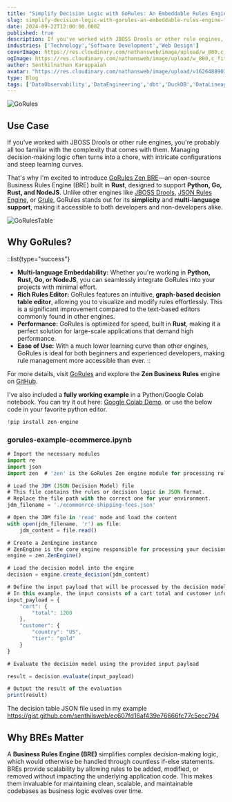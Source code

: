 ```yaml
---
title: "Simplify Decision Logic with GoRules: An Embeddable Rules Engine for Python, Go, Rust, and NodeJS"
slug: simplify-decision-logic-with-gorules-an-embeddable-rules-engine-for-python-go-rust-and-nodejs
date: 2024-09-22T12:00:00.000Z
published: true
description: If you've worked with JBOSS Drools or other rule engines, you're probably all too familiar with the complexity that comes with them.
industries: ['Technology','Software Development','Web Design']
coverImage: https://res.cloudinary.com/nathansweb/image/upload/w_800,c_fit,l_text:Arial_60_bold:Simplify%20Decision%20Logic%20with%20GoRules,g_north_east,x_30,y_40/v1711924071/senthilsweb-scl-card-template_cyxogj.webp
ogImage: https://res.cloudinary.com/nathansweb/image/upload/w_800,c_fit,l_text:Arial_60_bold:Simplify%20Decision%20Logic%20with%20GoRules,g_north_east,x_30,y_40/v1711924071/senthilsweb-scl-card-template_cyxogj.webp
author: Senthilnathan Karuppaiah
avatar: "https://res.cloudinary.com/nathansweb/image/upload/v1626488903/profile/Senthil-profile-picture-01_al07i5.jpg"
type: Blog
tags: ['DataObservability','DataEngineering','dbt','DuckDB','DataLineage','Analytics','DataLake','BusinessMetadataManagement','Vue.js','Nuxt.js','Open Source','Web Development','Low Code Platform']
---
```


![GoRules](/i/blog/simplify_decision_logic_with_go_rules_banner.png)

## Use Case

If you've worked with JBOSS Drools or other rule engines, you're probably all too familiar with the complexity that comes with them. Managing decision-making logic often turns into a chore, with intricate configurations and steep learning curves.

That's why I'm excited to introduce <a class="dark:text-teal-400 relative transition hover:text-teal-500 dark:hover:text-teal-400" href="https://gorules.io/">GoRules Zen BRE</a>—an open-source Business Rules Engine (BRE) built in **Rust**, designed to support **Python, Go, Rust, and NodeJS**. Unlike other engines like <a class="dark:text-teal-400 relative transition hover:text-teal-500 dark:hover:text-teal-400" href="https://www.drools.org/">JBOSS Drools</a>, <a class="dark:text-teal-400 relative transition hover:text-teal-500 dark:hover:text-teal-400" href="https://github.com/cachecontrol/json-rules-engine">JSON Rules Engine</a>, or <a class="dark:text-teal-400 relative transition hover:text-teal-500 dark:hover:text-teal-400" href="https://github.com/hyperjumptech/grule-rule-engine">Grule</a>, GoRules stands out for its **simplicity** and **multi-language support**, making it accessible to both developers and non-developers alike.

![GoRulesTable](/i/blog/simplify_decision_logic_with_go_rules_1.png)

## Why GoRules?

::list{type="success"}
- **Multi-language Embeddability:** Whether you're working in **Python, Rust, Go, or NodeJS**, you can seamlessly integrate GoRules into your projects with minimal effort.
- **Rich Rules Editor:** GoRules features an intuitive, **graph-based decision table editor**, allowing you to visualize and modify rules effortlessly. This is a significant improvement compared to the text-based editors commonly found in other engines.
- **Performance:** GoRules is optimized for speed, built in **Rust**, making it a perfect solution for large-scale applications that demand high performance.
- **Ease of Use:** With a much lower learning curve than other engines, GoRules is ideal for both beginners and experienced developers, making rule management more accessible than ever.
::

For more details, visit <a class="dark:text-teal-400 relative transition hover:text-teal-500 dark:hover:text-teal-400" href="https://gorules.io/">GoRules</a> and explore the **Zen Business Rules** engine on <a class="dark:text-teal-400 relative transition hover:text-teal-500 dark:hover:text-teal-400" href="https://github.com/gorules/zen">GitHub</a>.

I've also included a **fully working example** in a Python/Google Colab notebook. You can try it out here: <a class="dark:text-teal-400 relative transition hover:text-teal-500 dark:hover:text-teal-400" href="https://colab.research.google.com/drive/115S-TkYrkcbBt7UazTTK1MIlOTy33JJS?usp=sharing">Google Colab Demo</a>. or use the below code in your favorite python editor.

```javascript
!pip install zen-engine
```

### gorules-example-ecommerce.ipynb

```javascript
# Import the necessary modules
import re
import json
import zen  # 'zen' is the GoRules Zen engine module for processing rules

# Load the JDM (JSON Decision Model) file
# This file contains the rules or decision logic in JSON format.
# Replace the file path with the correct one for your environment.
jdm_filename = './ecommenrce-shipping-fees.json'

# Open the JDM file in 'read' mode and load the content
with open(jdm_filename, 'r') as file:
    jdm_content = file.read()

# Create a ZenEngine instance
# ZenEngine is the core engine responsible for processing your decision model.
engine = zen.ZenEngine()

# Load the decision model into the engine
decision = engine.create_decision(jdm_content)

# Define the input payload that will be processed by the decision model
# In this example, the input consists of a cart total and customer information.
input_payload = {
    "cart": {
        "total": 1200
    },
    "customer": {
        "country": "US",
        "tier": "gold"
    }
}

# Evaluate the decision model using the provided input payload

result = decision.evaluate(input_payload)

# Output the result of the evaluation
print(result)
```

The decision table JSON file used in my example https://gist.github.com/senthilsweb/ec607fd16af439e76666fc77c5ecc794

## Why BREs Matter

A **Business Rules Engine (BRE)** simplifies complex decision-making logic, which would otherwise be handled through countless if-else statements. BREs provide scalability by allowing rules to be added, modified, or removed without impacting the underlying application code. This makes them invaluable for maintaining clean, scalable, and maintainable codebases as business logic evolves over time.